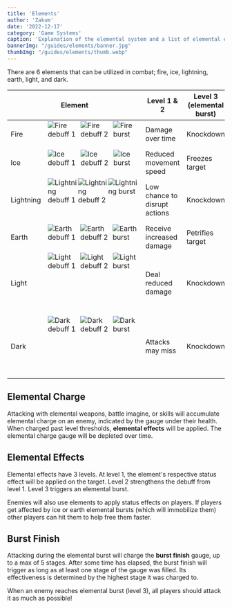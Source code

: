 ```yaml
---
title: 'Elements'
author: 'Zakum'
date: '2022-12-17'
category: 'Game Systems'
caption: 'Explanation of the elemental system and a list of elemental effects.'
bannerImg: "/guides/elements/banner.jpg"
thumbImg: "/guides/elements/thumb.webp"
---
```


<script>
    import StickyNote from '$lib/components/StickyNote.svelte';
</script>

<style>
    img {
        margin: 0;
    }
    table {
        font-size: 1rem;
    }
</style>

There are 6 elements that can be utilized in combat; fire, ice, lightning, earth, light, and dark.

<table class="full-bleed">
	<thead>
		<th colspan="2">Element</th>
		<th>Level 1 & 2</th>
		<th>Level 3 (elemental burst)</th>
        <th>Burst Finish</th>
	</thead>
	<tbody>
		<tr>
			<td>Fire</td>
            <td style="display: flex">
                <img src="/images/StatusAilment/UI_StatusAilment_1000.png" alt="Fire debuff 1">
                <img src="/images/StatusAilment/UI_StatusAilment_1001.png" alt="Fire debuff 2">
                <img src="/images/StatusAilment/UI_StatusAilment_1002.png" alt="Fire burst">
            </td>
			<td>Damage over time</td>
            <td>Knockdown</td>
			<td>Deals heavy damage</td>
		</tr>
        <tr>
			<td>Ice</td>
            <td style="display: flex">
                <img src="/images/StatusAilment/UI_StatusAilment_1003.png" alt="Ice debuff 1">
                <img src="/images/StatusAilment/UI_StatusAilment_1004.png" alt="Ice debuff 2">
                <img src="/images/StatusAilment/UI_StatusAilment_1005.png" alt="Ice burst">
            </td>
			<td>Reduced movement speed</td>
            <td>Freezes target</td>
			<td>Deals damage</td>
		</tr>
        <tr>
			<td>Lightning</td>
            <td style="display: flex">
                <img src="/images/StatusAilment/UI_StatusAilment_1006.png" alt="Lightning debuff 1">
                <img src="/images/StatusAilment/UI_StatusAilment_1007.png" alt="Lightning debuff 2">
                <img src="/images/StatusAilment/UI_StatusAilment_1008.png" alt="Lightning burst">
            </td>
			<td>Low chance to disrupt actions</td>
            <td>Knockdown</td>
			<td>Deals damage and paralyzes target</td>
		</tr>
        <tr>
			<td>Earth</td>
            <td style="display: flex">
                <img src="/images/StatusAilment/UI_StatusAilment_1009.png" alt="Earth debuff 1">
                <img src="/images/StatusAilment/UI_StatusAilment_1010.png" alt="Earth debuff 2">
                <img src="/images/StatusAilment/UI_StatusAilment_1011.png" alt="Earth burst">
            </td>
			<td>Receive increased damage</td>
			<td>Petrifies target</td>
            <td>Deals damage</td>
		</tr>
        <tr>
			<td>Light</td>
            <td style="display: flex">
                <img src="/images/StatusAilment/UI_StatusAilment_1012.png" alt="Light debuff 1">
                <img src="/images/StatusAilment/UI_StatusAilment_1013.png" alt="Light debuff 2">
                <img src="/images/StatusAilment/UI_StatusAilment_1014.png" alt="Light burst">
            </td>
			<td>Deal reduced damage</td>
			<td>Knockdown</td>
            <td>Deals damage and grants HP regen to nearby players</td>
		</tr>
        <tr>
			<td>Dark</td>
            <td style="display: flex">
                <img src="/images/StatusAilment/UI_StatusAilment_1015.png" alt="Dark debuff 1">
                <img src="/images/StatusAilment/UI_StatusAilment_1016.png" alt="Dark debuff 2">
                <img src="/images/StatusAilment/UI_StatusAilment_1017.png" alt="Dark burst">
            </td>
			<td>Attacks may miss</td>
			<td>Knockdown</td>
            <td>Deals damage and inflicts life steal against target</td>
		</tr>
	</tbody>
</table>

## Elemental Charge
Attacking with elemental weapons, battle imagine, or skills will accumulate elemental charge on an enemy, indicated by the gauge under their health. When charged past level thresholds, **elemental effects** will be applied. The elemental charge gauge will be depleted over time.

<!-- Elemental charge is accumulated regardless of the element of the weapon, skill, or imagine you are using in combat, so all players can contribute towards the gauge. -->

## Elemental Effects
Elemental effects have 3 levels. At level 1, the element's respective status effect will be applied on the target. Level 2 strengthens the debuff from level 1. Level 3 triggers an elemental burst.

Enemies will also use elements to apply status effects on players. If players get affected by ice or earth elemental bursts (which will immobilize them) other players can hit them to help free them faster.

## Burst Finish
Attacking during the elemental burst will charge the **burst finish** gauge, up to a max of 5 stages. After some time has elapsed, the burst finish will trigger as long as at least one stage of the gauge was filled. Its effectiveness is determined by the highest stage it was charged to.

<StickyNote type="tip">
    When an enemy reaches elemental burst (level 3), all players should attack it as much as possible!
</StickyNote>

<!-- Element is applied => charge to level 1 => charge to level 2 => charge to level 3 (burst) & charge burst finish => burst finish damage -->

<!-- ## Closing notes
<StickyNote type="warning">
    The following are my <strong>unconfirmed</strong> thoughts on element mechanics.
</StickyNote>

It seems that the element is permanently determined by the first hit on an enemy. Also, it would make sense that skills override weapon elements, i.e. fireblast would apply fire even when using a lightning weapon, because most classes have a non-elemental set of skills. If weapon overrode skill, then the fire abilities on twin striker couldn't be utilized effectively with a lightning weapon. -->